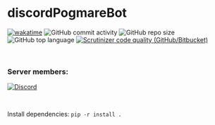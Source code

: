 # discordPogmareBot

[![wakatime](https://wakatime.com/badge/github/BonHowi/discordBot.svg)](https://wakatime.com/badge/github/BonHowi/discordBot) 
![GitHub commit activity](https://img.shields.io/github/commit-activity/w/BonHowi/discordPogmarebot)
![GitHub repo size](https://img.shields.io/github/repo-size/BonHowi/discordPogmareBot) 
![GitHub top language](https://img.shields.io/github/languages/top/BonHowi/discordPogmareBot) 
[![Scrutinizer code quality (GitHub/Bitbucket)](https://img.shields.io/scrutinizer/quality/g/BonHowi/discordPogmareBot)](https://scrutinizer-ci.com/g/BonHowi/discordPogmareBot/reports/)

[comment]: <![GitHub repo file count](https://img.shields.io/github/directory-file-count/BonHowi/discordPogmareBot)>

<br />

### Server members:   
[![Discord](https://img.shields.io/discord/871434324023599155?logo=server)](https://discord.gg/Kt35Jtc5nT)


<br />
 
Install dependencies:
`pip -r install .`

